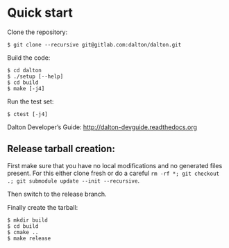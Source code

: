 # Quick start

Clone the repository:
```
$ git clone --recursive git@gitlab.com:dalton/dalton.git
```

Build the code:
```
$ cd dalton
$ ./setup [--help]
$ cd build
$ make [-j4]
```

Run the test set:
```
$ ctest [-j4]
```

Dalton Developer’s Guide: http://dalton-devguide.readthedocs.org

## Release tarball creation:

First make sure that you have no local modifications
and no generated files present. For this either clone fresh
or do a careful `rm -rf *; git checkout .; git submodule update --init --recursive`.

Then switch to the release branch.

Finally create the tarball:
```
$ mkdir build
$ cd build
$ cmake ..
$ make release
```